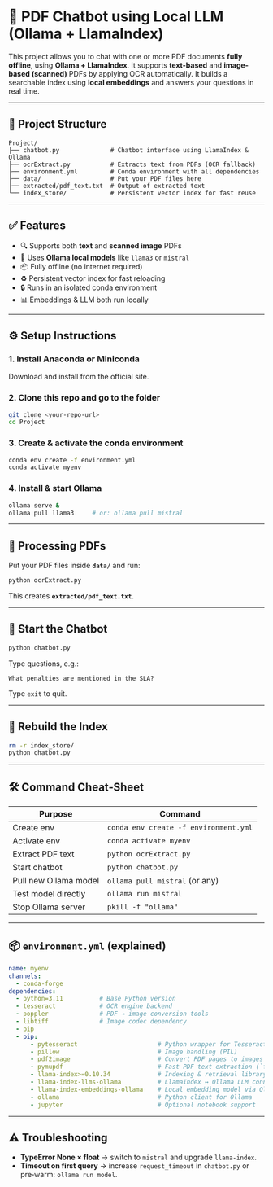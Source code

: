 
# 💬 PDF Chatbot using Local LLM (Ollama + LlamaIndex)

This project allows you to chat with one or more PDF documents **fully offline**, using **Ollama + LlamaIndex**. It supports **text-based** and **image-based (scanned)** PDFs by applying OCR automatically. It builds a searchable index using **local embeddings** and answers your questions in real time.

---

## 📁 Project Structure
```
Project/
├── chatbot.py              # Chatbot interface using LlamaIndex & Ollama
├── ocrExtract.py           # Extracts text from PDFs (OCR fallback)
├── environment.yml         # Conda environment with all dependencies
├── data/                   # Put your PDF files here
├── extracted/pdf_text.txt  # Output of extracted text
└── index_store/            # Persistent vector index for fast reuse
```

---

## ✅ Features

- 🔍 Supports both **text** and **scanned image** PDFs  
- 🧠 Uses **Ollama local models** like `llama3` or `mistral`  
- 📦 Fully offline (no internet required)  
- ♻️ Persistent vector index for fast reloading  
- 🔒 Runs in an isolated conda environment  
- 📊 Embeddings & LLM both run locally  

---

## ⚙️ Setup Instructions

### 1. Install Anaconda or Miniconda  
Download and install from the official site.

### 2. Clone this repo and go to the folder
```bash
git clone <your‑repo‑url>
cd Project
```

### 3. Create & activate the conda environment
```bash
conda env create -f environment.yml
conda activate myenv
```

### 4. Install & start Ollama
```bash
ollama serve &
ollama pull llama3     # or: ollama pull mistral
```

---

## 📝 Processing PDFs
Put your PDF files inside **`data/`** and run:
```bash
python ocrExtract.py
```
This creates **`extracted/pdf_text.txt`**.

---

## 🚀 Start the Chatbot
```bash
python chatbot.py
```

Type questions, e.g.:
```
What penalties are mentioned in the SLA?
```
Type `exit` to quit.

---

## 🔄 Rebuild the Index
```bash
rm -r index_store/
python chatbot.py
```

---

## 🛠 Command Cheat‑Sheet
| Purpose                      | Command                                    |
|------------------------------|--------------------------------------------|
| Create env                   | `conda env create -f environment.yml`      |
| Activate env                 | `conda activate myenv`                     |
| Extract PDF text             | `python ocrExtract.py`                     |
| Start chatbot                | `python chatbot.py`                        |
| Pull new Ollama model        | `ollama pull mistral` (or any)             |
| Test model directly          | `ollama run mistral`                       |
| Stop Ollama server           | `pkill -f "ollama"`                        |

---

## 📦 `environment.yml` (explained)
```yaml
name: myenv
channels:
  - conda-forge
dependencies:
  - python=3.11          # Base Python version
  - tesseract            # OCR engine backend
  - poppler              # PDF → image conversion tools
  - libtiff              # Image codec dependency
  - pip
  - pip:
      - pytesseract                      # Python wrapper for Tesseract
      - pillow                           # Image handling (PIL)
      - pdf2image                        # Convert PDF pages to images
      - pymupdf                          # Fast PDF text extraction (`fitz`)
      - llama-index>=0.10.34             # Indexing & retrieval library
      - llama-index-llms-ollama          # LlamaIndex ↔ Ollama LLM connector
      - llama-index-embeddings-ollama    # Local embedding model via Ollama
      - ollama                           # Python client for Ollama
      - jupyter                          # Optional notebook support
```

---

## ⚠️ Troubleshooting
- **TypeError None × float** → switch to `mistral` and upgrade `llama-index`.  
- **Timeout on first query** → increase `request_timeout` in `chatbot.py` or pre‑warm: `ollama run model`.
